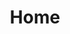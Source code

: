 ---
title: Home
permalink: "/"
layout: home

about: Trabajando en las intersecciones de la cartografía, narrativa, y geografía humana, el Colectivo Cartografía de Carolina se basa en diferentes disciplinas para presentar perspectivos nuevos sobre el espacio, los lugares, y las diferencias geográficas. Damos la bienvenida a estudiantes, escolares, artistas, y activistas entre todas las disciplinas a [hello@carolinacartography.org](mailto:hello@carolinacartography.org)

team:
  title: Equipo
  members:
    - "**Javier Arce Nazario** es un profesor asociado de geografía a UNC-Chapel Hill. Su investigación ha enfocado en los componentes biofísicos y sociales de los paisajes puertorriqueños y cómo han afectado la calidad del agua y la adaptabilidad a los eventos de precipitación extrema. Está interesado en cómo se puede usar la ortografía histórica como una herramienta para la educación y la participación de la comunidad en la calidad del agua y las preocupaciones ambientales. Dr. Arce Nazario estudió ecología, evolución, y biología ambiental en la Universidad de Columbia, escribiendo su tesis sobre cómo los humanos y los ríos dan forma al paisaje de la Amazonía peruana. Antes de su posición en UNC-Chapel Hill, tuvo el puesto de miembro postdoctoral de la Universidad de California a la Universidad de Berkeley y fue profesor en la Universidad de Puerto Rico en Utuado y Cayey."
    - "**Isabelle Smith** es un estudiante de grado en Geografía y escritura creativa en UNC-Chapel Hill. Isabelle viene de las montañas de Carolina del Norte y la tierra agrícola de Nueva York. Ella está interesada en la agricultura, ecología política, las geografías feministas y nadar lo más posible en los lagos y ríos de Carolina del Norte."
    - "**Ezra Rawitsch** acaba de graduarse de UNC-Chapel Hill con estudio en geografía. Está interesado en las economías políticas, urbanas, y transicionales con un enfoque en el post-socialismo, la arquitectura, el diseño urbano, y geo-visualización."
    - "**Tomas Roy** es un carpintero y programador que vive en Nueva Orleans, LA. Está interesado en vivienda asequible, filosofía materialista, anarquismo y formas radicales de viaje."
---